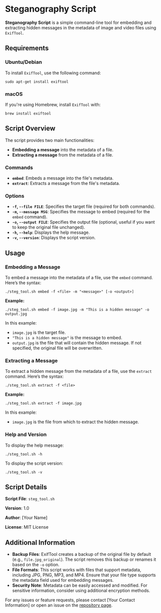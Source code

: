 # Steganography Script

**Steganography Script** is a simple command-line tool for embedding and extracting hidden messages in the metadata of image and video files using `ExifTool`.

## Requirements

### Ubuntu/Debian

To install `ExifTool`, use the following command:

`sudo apt-get install exiftool`

### macOS

If you're using Homebrew, install `ExifTool` with:

`brew install exiftool`

## Script Overview

The script provides two main functionalities:
- **Embedding a message** into the metadata of a file.
- **Extracting a message** from the metadata of a file.

### Commands

- **`embed`**: Embeds a message into the file's metadata.
- **`extract`**: Extracts a message from the file's metadata.

### Options

- **`-f`, `--file FILE`**: Specifies the target file (required for both commands).
- **`-m`, `--message MSG`**: Specifies the message to embed (required for the `embed` command).
- **`-o`, `--output FILE`**: Specifies the output file (optional, useful if you want to keep the original file unchanged).
- **`-h`, `--help`**: Displays the help message.
- **`-v`, `--version`**: Displays the script version.

## Usage

### Embedding a Message

To embed a message into the metadata of a file, use the `embed` command. Here’s the syntax:

`./steg_tool.sh embed -f <file> -m "<message>" [-o <output>]`

**Example:**

`./steg_tool.sh embed -f image.jpg -m "This is a hidden message" -o output.jpg`

In this example:
- `image.jpg` is the target file.
- `"This is a hidden message"` is the message to embed.
- `output.jpg` is the file that will contain the hidden message. If not specified, the original file will be overwritten.

### Extracting a Message

To extract a hidden message from the metadata of a file, use the `extract` command. Here’s the syntax:

`./steg_tool.sh extract -f <file>`

**Example:**

`./steg_tool.sh extract -f image.jpg`

In this example:
- `image.jpg` is the file from which to extract the hidden message.

### Help and Version

To display the help message:

`./steg_tool.sh -h`

To display the script version:

`./steg_tool.sh -v`

## Script Details

**Script File**: `steg_tool.sh`

**Version**: 1.0

**Author**: [Your Name]

**License**: MIT License

## Additional Information

- **Backup Files**: ExifTool creates a backup of the original file by default (e.g., `file.jpg_original`). The script removes this backup or renames it based on the `-o` option.
- **File Formats**: This script works with files that support metadata, including JPG, PNG, MP3, and MP4. Ensure that your file type supports the metadata field used for embedding messages.
- **Security Note**: Metadata can be easily accessed and modified. For sensitive information, consider using additional encryption methods.

For any issues or feature requests, please contact [Your Contact Information] or open an issue on the [repository page](#).
